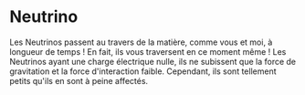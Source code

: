 # Neutrino

Les Neutrinos passent au travers de la matière, comme vous et moi, à longueur de
temps ! En fait, ils vous traversent en ce moment même ! Les Neutrinos ayant une
charge électrique nulle, ils ne subissent que la force de gravitation et la
force d'interaction faible. Cependant, ils sont tellement petits qu'ils en sont
à peine affectés.
